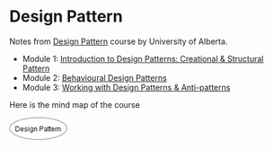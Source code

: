 # Design Pattern

Notes from [Design Pattern](https://www.coursera.org/learn/design-patterns) course by University of Alberta.

* Module 1: [Introduction to Design Patterns: Creational & Structural Pattern](Module1/module1.md)
* Module 2: [Behavioural Design Patterns](Module2/module2.md)
* Module 3: [Working with Design Patterns & Anti-patterns](Module3/module3.md)

Here is the mind map of the course

![mm](map/Design-Pattern.png)